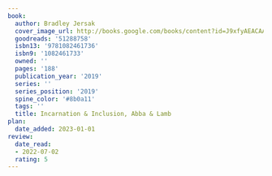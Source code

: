 ```yaml
---
book:
  author: Bradley Jersak
  cover_image_url: http://books.google.com/books/content?id=J9xfyAEACAAJ&printsec=frontcover&img=1&zoom=1&source=gbs_api
  goodreads: '51288758'
  isbn13: '9781082461736'
  isbn9: '1082461733'
  owned: ''
  pages: '188'
  publication_year: '2019'
  series: ''
  series_position: '2019'
  spine_color: '#8b0a11'
  tags: ''
  title: Incarnation & Inclusion, Abba & Lamb
plan:
  date_added: 2023-01-01
review:
  date_read:
  - 2022-07-02
  rating: 5
---
```

